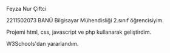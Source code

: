 Feyza Nur Çiftci 

2211502073
BANÜ Bilgisayar Mühendisliği 2.sınıf öğrencisiyim.

Projemi html, css, javascript ve php kullanarak geliştirdim.

W3Schools'dan yararlandım.
